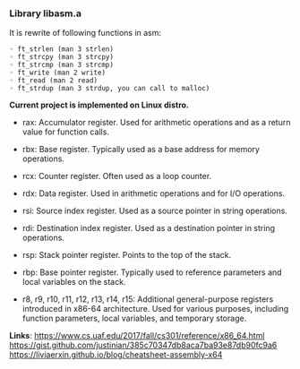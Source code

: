 ### Library libasm.a

It is rewrite of following functions in asm:
```
◦ ft_strlen (man 3 strlen)
◦ ft_strcpy (man 3 strcpy)
◦ ft_strcmp (man 3 strcmp)
◦ ft_write (man 2 write)
◦ ft_read (man 2 read)
◦ ft_strdup (man 3 strdup, you can call to malloc)
```

**Current project is implemented on Linux distro.**

* rax: Accumulator register. Used for arithmetic operations and as a return value for function calls.
* rbx: Base register. Typically used as a base address for memory operations.
* rcx: Counter register. Often used as a loop counter.
* rdx: Data register. Used in arithmetic operations and for I/O operations.
* rsi: Source index register. Used as a source pointer in string operations.
* rdi: Destination index register. Used as a destination pointer in string operations.
* rsp: Stack pointer register. Points to the top of the stack.
* rbp: Base pointer register. Typically used to reference parameters and local variables on the stack.

* r8, r9, r10, r11, r12, r13, r14, r15: Additional general-purpose registers introduced in x86-64 architecture. Used for various purposes, including function parameters, local variables, and temporary storage.

**Links**:
https://www.cs.uaf.edu/2017/fall/cs301/reference/x86_64.html
https://gist.github.com/justinian/385c70347db8aca7ba93e87db90fc9a6
https://liviaerxin.github.io/blog/cheatsheet-assembly-x64
